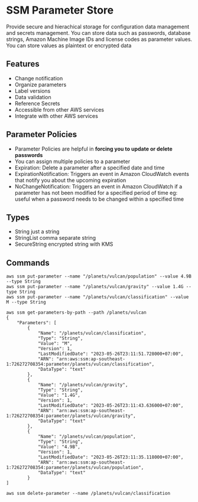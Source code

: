 # SSM Parameter Store
Provide secure and hierachical storage for configuration data management and secrets management. You can store data such as passwords, database strings, Amazon Machine Image IDs and license codes as parameter values. You can store values as plaintext or encrypted data

## Features
- Change notification
- Organize parameters
- Label versions
- Data validation
- Reference Secrets
- Accessible from other AWS services
- Integrate with other AWS services

## Parameter Policies
- Parameter Policies are helpful in **forcing you to update or delete passwords**
- You can assign multiple policies to a parameter
 - Expiration: Delete a parameter after a specified date and time
 - ExpirationNotification: Triggers an event in Amazon CloudWatch events that notify you about the upcoming expiration
 - NoChangeNotification: Triggers an event in Amazon CloudWatch if a parameter has not been modified for a specified period of time eg: useful when a password needs to be changed within a specified time

## Types
- String just a string
- StringList comma separate string
- SecureString encrypted string with KMS

## Commands
```
aws ssm put-parameter --name "/planets/vulcan/population" --value 4.9B --type String
aws ssm put-parameter --name "/planets/vulcan/gravity" --value 1.4G --type String
aws ssm put-parameter --name "/planets/vulcan/classification" --value M --type String

aws ssm get-parameters-by-path --path /planets/vulcan
{
    "Parameters": [
        {
            "Name": "/planets/vulcan/classification",
            "Type": "String",
            "Value": "M",
            "Version": 1,
            "LastModifiedDate": "2023-05-26T23:11:51.728000+07:00",
            "ARN": "arn:aws:ssm:ap-southeast-1:726272708354:parameter/planets/vulcan/classification",
            "DataType": "text"
        },
        {
            "Name": "/planets/vulcan/gravity",
            "Type": "String",
            "Value": "1.4G",
            "Version": 1,
            "LastModifiedDate": "2023-05-26T23:11:43.636000+07:00",
            "ARN": "arn:aws:ssm:ap-southeast-1:726272708354:parameter/planets/vulcan/gravity",
            "DataType": "text"
        },
        {
            "Name": "/planets/vulcan/population",
            "Type": "String",
            "Value": "4.9B",
            "Version": 1,
            "LastModifiedDate": "2023-05-26T23:11:35.118000+07:00",
            "ARN": "arn:aws:ssm:ap-southeast-1:726272708354:parameter/planets/vulcan/population",
            "DataType": "text"
        }
]

aws ssm delete-parameter --name /planets/vulcan/classification
```

